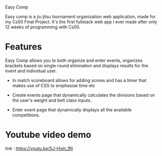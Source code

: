 Easy Comp

Easy comp is a jiu jitsu tournament organization web application, made for my Cs50 Final Project. It's the first fullstack web app I ever made after only 12 weeks of programming with Cs50.

# Features 

Easy Comp allows you to both organize and enter events, organizes brackets based on single round elimination and displays results for the event and individual user. 

* In match scoreboard allows for adding scores and has a timer that makes use of CSS to emphasise time etc

* Create events page that dynamically calculates the divisions based on the user's weight and belt class inputs.

* Enter event page that dynamically displays all the available competitions.

# Youtube video demo

link : https://youtu.be/5J-Hixh_1RI
